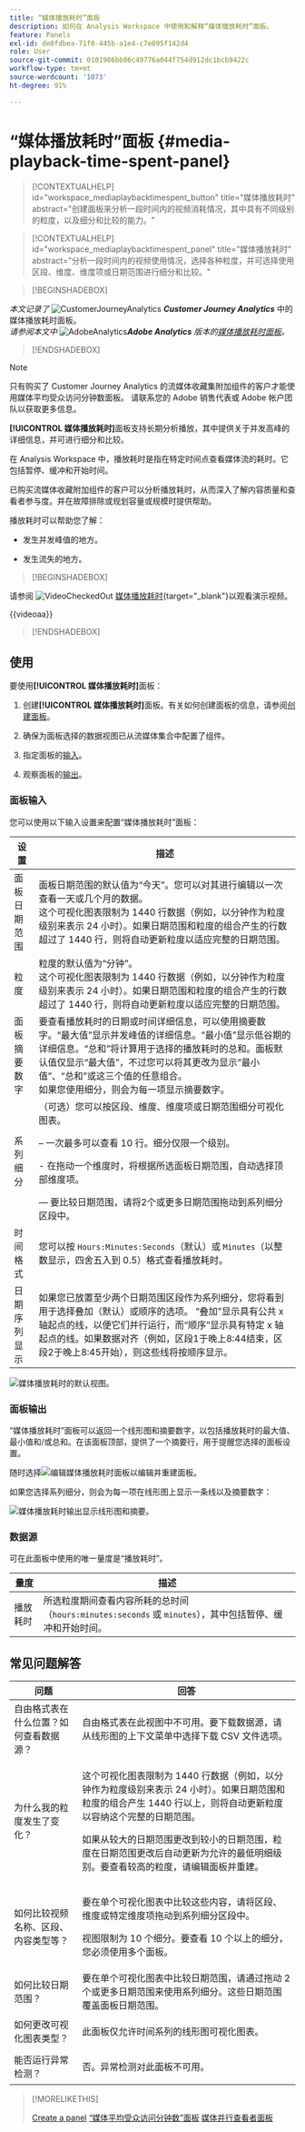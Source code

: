 ```yaml
---
title: “媒体播放耗时”面板
description: 如何在 Analysis Workspace 中使用和解释“媒体播放耗时”面板。
feature: Panels
exl-id: de0fdbea-71f0-445b-a1e4-c7e895f142d4
role: User
source-git-commit: 0101986bb86c49776a044f754d912dc1bcb9422c
workflow-type: tm+mt
source-wordcount: '1073'
ht-degree: 91%

---
```


# “媒体播放耗时”面板 {#media-playback-time-spent-panel}

<!-- markdownlint-disable MD034 -->

>[!CONTEXTUALHELP]
>id="workspace_mediaplaybacktimespent_button"
>title="媒体播放耗时"
>abstract="创建面板来分析一段时间内的视频消耗情况，其中具有不同级别的粒度，以及细分和比较的能力。"

<!-- markdownlint-enable MD034 -->

<!-- markdownlint-disable MD034 -->

>[!CONTEXTUALHELP]
>id="workspace_mediaplaybacktimespent_panel"
>title="媒体播放耗时"
>abstract="分析一段时间内的视频使用情况，选择各种粒度，并可选择使用区段、维度、维度项或日期范围进行细分和比较。"

<!-- markdownlint-enable MD034 -->


>[!BEGINSHADEBOX]

_本文记录了_ ![CustomerJourneyAnalytics](/help/assets/icons/CustomerJourneyAnalytics.svg) _&#x200B;**Customer Journey Analytics**&#x200B;_ 中的媒体播放耗时面板。<br/>_请参阅本文中_ ![AdobeAnalytics](/help/assets/icons/AdobeAnalytics.svg) _&#x200B;**Adobe Analytics** 版本的[媒体播放耗时面板](https://experienceleague.adobe.com/zh-hans/docs/analytics/analyze/analysis-workspace/panels/media-playback-time-spent)。_

>[!ENDSHADEBOX]


>[!NOTE]
>
>只有购买了 Customer Journey Analytics 的流媒体收藏集附加组件的客户才能使用媒体平均受众访问分钟数面板。
>请联系您的 Adobe 销售代表或 Adobe 帐户团队以获取更多信息。
>

**[!UICONTROL 媒体播放耗时]**&#x200B;面板支持长期分析播放，其中提供关于并发高峰的详细信息，并可进行细分和比较。

在 Analysis Workspace 中，播放耗时是指在特定时间点查看媒体流的耗时。它包括暂停、缓冲和开始时间。

已购买流媒体收藏附加组件的客户可以分析播放耗时，从而深入了解内容质量和查看者参与度。并在故障排除或规划容量或规模时提供帮助。

播放耗时可以帮助您了解：

* 发生并发峰值的地方。

* 发生流失的地方。


>[!BEGINSHADEBOX]

请参阅 ![VideoCheckedOut](/help/assets/icons/VideoCheckedOut.svg) [媒体播放耗时](https://video.tv.adobe.com/v/338699){target="_blank"}以观看演示视频。

{{videoaa}}

>[!ENDSHADEBOX]


## 使用

要使用&#x200B;**[!UICONTROL 媒体播放耗时]**&#x200B;面板：

1. 创建&#x200B;**[!UICONTROL 媒体播放耗时]**&#x200B;面板。有关如何创建面板的信息，请参阅[创建面板](panels.md#create-a-panel)。

1. 确保为面板选择的数据视图已从流媒体集合中配置了组件。

1. 指定面板的[输入](#panel-input)。

1. 观察面板的[输出](#panel-output)。


### 面板输入

您可以使用以下输入设置来配置“媒体播放耗时”面板：

| 设置 | 描述 |
|---|---|
| 面板日期范围 | 面板日期范围的默认值为“今天”。您可以对其进行编辑以一次查看一天或几个月的数据。<br>这个可视化图表限制为 1440 行数据（例如，以分钟作为粒度级别来表示 24 小时）。如果日期范围和粒度的组合产生的行数超过了 1440 行，则将自动更新粒度以适应完整的日期范围。 |
| 粒度 | 粒度的默认值为“分钟”。<br>这个可视化图表限制为 1440 行数据（例如，以分钟作为粒度级别来表示 24 小时）。如果日期范围和粒度的组合产生的行数超过了 1440 行，则将自动更新粒度以适应完整的日期范围。 |
| 面板摘要数字 | 要查看播放耗时的日期或时间详细信息，可以使用摘要数字。“最大值”显示并发峰值的详细信息。“最小值”显示低谷期的详细信息。“总和”将计算用于选择的播放耗时的总和。面板默认值仅显示“最大值”，不过您可以将其更改为显示“最小值”、“总和”或这三个值的任意组合。<br>如果您使用细分，则会为每一项显示摘要数字。 |
| 系列细分 | （可选）您可以按区段、维度、维度项或日期范围细分可视化图表。<p>– 一次最多可以查看 10 行。细分仅限一个级别。</p><p>- 在拖动一个维度时，将根据所选面板日期范围，自动选择顶部维度项。</p> — 要比较日期范围，请将2个或更多日期范围拖动到系列细分区段中。 |
| 时间格式 | 您可以按 `Hours:Minutes:Seconds`（默认）或 `Minutes`（以整数显示，四舍五入到 0.5）格式查看播放耗时。 |
| 日期序列显示 | 如果您已放置至少两个日期范围区段作为系列细分，您将看到用于选择叠加（默认）或顺序的选项。 “叠加”显示具有公共 x 轴起点的线，以便它们并行运行，而“顺序”显示具有特定 x 轴起点的线。如果数据对齐（例如，区段1于晚上8:44结束，区段2于晚上8:45开始），则这些线将按顺序显示。 |


![媒体播放耗时的默认视图。](assets/mpts_default_view.png)

### 面板输出

“媒体播放耗时”面板可以返回一个线形图和摘要数字，以包括播放耗时的最大值、最小值和/或总和。在该面板顶部，提供了一个摘要行，用于提醒您选择的面板设置。

随时选择![编辑媒体播放耗时面板](/help/assets/icons/Edit.svg)以编辑并重建面板。

如果您选择系列细分，则会为每一项在线形图上显示一条线以及摘要数字：

![媒体播放耗时输出显示线形图和摘要。](assets/mpts_outputs1.png)

### 数据源

可在此面板中使用的唯一量度是“播放耗时”。

| 量度 | 描述 |
|---|---|
| 播放耗时 | 所选粒度期间查看内容所耗的总时间（`hours:minutes:seconds` 或 `minutes`），其中包括暂停、缓冲和开始时间。 |

## 常见问题解答

| 问题 | 回答 |
|---|---|
| 自由格式表在什么位置？如何查看数据源？ | <p></p><p>自由格式表在此视图中不可用。要下载数据源，请从线形图的上下文菜单中选择下载 CSV 文件选项。</p> |
| <p>为什么我的粒度发生了变化？</p> | <p>这个可视化图表限制为 1440 行数据（例如，以分钟作为粒度级别来表示 24 小时）。如果日期范围和粒度的组合产生 1440 行以上，则将自动更新粒度以容纳这个完整的日期范围。</p><p></p><p>如果从较大的日期范围更改到较小的日期范围，粒度在日期范围更改后自动更新为允许的最低明细级别。要查看较高的粒度，请编辑面板并重建。</p> |
| <p></p><p>如何比较视频名称、区段、内容类型等？</p> | <p>要在单个可视化图表中比较这些内容，请将区段、维度或特定维度项拖动到系列细分区段中。</p><p></p><p>视图限制为 10 个细分。要查看 10 个以上的细分，您必须使用多个面板。</p> |
| 如何比较日期范围？ | 要在单个可视化图表中比较日期范围，请通过拖动 2 个或更多日期范围来使用系列细分。这些日期范围覆盖面板日期范围。 |
| 如何更改可视化图表类型？ | <p></p><p>此面板仅允许时间系列的线形图可视化图表。</p> |
| 能否运行异常检测？ | <p></p><p>否。异常检测对此面板不可用。</p> |


>[!MORELIKETHIS]
>
>[Create a panel](/help/analysis-workspace/c-panels/panels.md#create-a-panel)
>[“媒体平均受众访问分钟数”面板](average-minute-audience-panel.md)
>[媒体并行查看者面板](media-concurrent-viewers.md)
>
